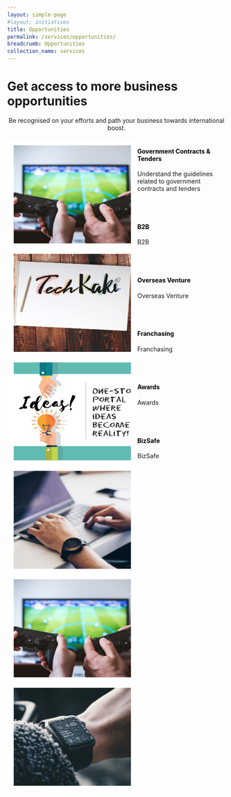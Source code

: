```yaml
---
layout: simple-page
#layout: initiatives
title: Opportunities
permalink: /services/opportunities/
breadcrumb: Opportunities
collection_name: services
---
```

<h1><div class="has-text-centered has-text-weight-bold">Get access to more business opportunities</div></h1>

<center>Be recognised on your efforts and path your business towards international boost.</center>

<div>

<div>
<img src="/images/programmes/products-and-services/7.jpg" align="left" style="width:300px;height:250px;">
<h4 style="color:black"><br />Government Contracts & Tenders</h4>
<span style="font-size:100%;">Understand the guidelines related to government contracts and tenders<br /></span>
</div>
<br />
<br />

<div>
<img src="/images/programmes/products-and-services/5.jpg" align="left" style="width:300px;height:250px;">
<h4 style="color:black"><br />B2B</h4>
<span style="font-size:100%;">B2B<br /></span>
</div>
<br />
<br />

<div>
<img src="/images/programmes/products-and-services/3.jpg" align="left" style="width:300px;height:250px;">
<h4 style="color:black"><br />Overseas Venture</h4>
<span style="font-size:100%;">Overseas Venture<br /></span>
</div>
<br />
<br />

<div>
<img src="/images/programmes/products-and-services/2.jpg" align="left" style="width:300px;height:250px;">
<h4 style="color:black"><br />Franchasing</h4>
<span style="font-size:100%;">Franchasing<br /></span>
</div>
<br />
<br />

<div>
<img src="/images/programmes/products-and-services/7.jpg" align="left" style="width:300px;height:250px;">
<h4 style="color:black"><br />Awards</h4>
<span style="font-size:100%;">Awards<br /></span>
</div>
<br />
<br />

<div>
<img src="/images/programmes/products-and-services/6.jpg" align="left" style="width:300px;height:250px;">
<h4 style="color:black"><br />BizSafe</h4>
<span style="font-size:100%;">BizSafe<br /></span>
</div>
